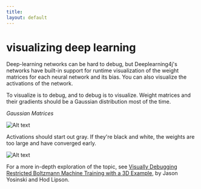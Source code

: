 ```yaml
---
title: 
layout: default
---
```


visualizing deep learning
====================================

Deep-learning networks can be hard to debug, but Deeplearning4j's networks have built-in support for runtime visualization of the weight matrices for each neural network and its bias. You can also visualize the activations of the network. 

To visualize is to debug, and to debug is to visualize. Weight matrices and their gradients should be a Gaussian distribution most of the time.

*Gaussian Matrices*

![Alt text](../img/weighthist.png)


Activations should start out gray. If they're black and white, the weights are too large and have converged early. 

![Alt text](../img/activations.png)

For a more in-depth exploration of the topic, see [Visually Debugging Restricted Boltzmann Machine Training with a 3D Example](http://yosinski.com/media/papers/Yosinski2012VisuallyDebuggingRestrictedBoltzmannMachine.pdf), by Jason Yosinski and Hod Lipson.


